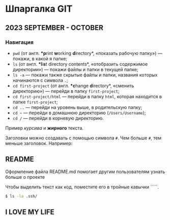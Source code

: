 # Шпаргалка GIT

## 2023 SEPTEMBER - OCTOBER

### Навигация

- `pwd` (от англ. **\*p**rint **w**orking **d**irectory\*, «показать рабочую папку») — покажи, в какой я папке;
- `ls` (от англ. **\*l**i**s**t directory contents\*, «отобразить содержимое директории») — покажи файлы и папки в текущей папке;
- `ls -a` — покажи также скрытые файлы и папки, названия которых начинаются с символа `.`;
- `cd first-project` (от англ. **\*c**hange **d**irectory\*, «сменить директорию») — перейди в папку `first-project`;
- `cd first-project/html` — перейди в папку `html`, которая находится в папке `first-project`;
- `cd ..` — перейди на уровень выше, в родительскую папку;
- `cd ~` — перейди в домашнюю директорию (`/Users/Username`);
- `cd /` — перейди в корневую директорию.

Пример _курсива_ и **жирного** текста.

Заголовки можно создавать с помощью символа `#`. Чем больше `#`, тем меньше заголовок. Например:

## README

Оформление файла README.md помогает другим пользователям узнать больше о проекте

Чтобы выделить текст как код, поместите его в тройные кавычки `````.

```BASH
$ ls -la .ssh/
```

## I LOVE MY LIFE
